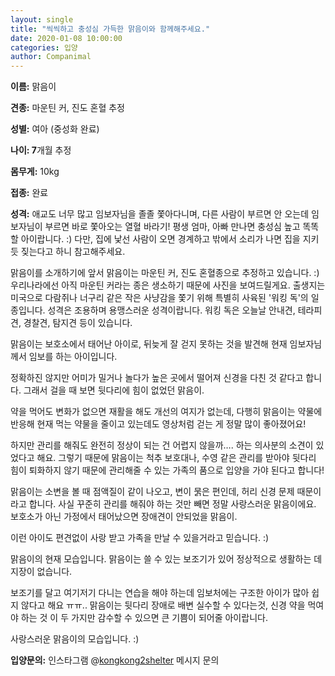 ```yaml
---
layout: single
title: "씩씩하고 충성심 가득한 맑음이와 함께해주세요."
date: 2020-01-08 10:00:00
categories: 입양
author: Companimal
---
```


**이름:** 맑음이

**견종:** 마운틴 커, 진도 혼혈 추정

**성별:** 여아 (중성화 완료)

**나이: 7**개월 추정

**몸무게:** 10kg

**접종:** 완료

**성격:** 애교도 너무 많고 임보자님을 졸졸 쫓아다니며, 다른 사람이 부르면 안 오는데 임보자님이 부르면 바로 쫓아오는 열혈 바라기! 평생 엄마, 아빠 만나면 충성심 높고 똑똑할 아이랍니다. :) 다만, 집에 낯선 사람이 오면 경계하고 밖에서 소리가 나면 집을 지키듯 짖는다고 하니 참고해주세요.

맑음이를 소개하기에 앞서 맑음이는 마운틴 커, 진도 혼혈종으로 추정하고 있습니다. :) 우리나라에선 아직 마운틴 커라는 종은 생소하기 때문에 사진을 보여드릴게요. 출생지는 미국으로 다람쥐나 너구리 같은 작은 사냥감을 쫓기 위해 특별히 사육된 '워킹 독'의 일종입니다. 성격은 조용하며 용맹스러운 성격이랍니다. 워킹 독은 오늘날 안내견, 테라피견, 경찰견, 탐지견 등이 있습니다.

맑음이는 보호소에서 태어난 아이로, 뒤늦게 잘 걷지 못하는 것을 발견해 현재 임보자님께서 임보를 하는 아이입니다.

정확하진 않지만 어미가 밀거나 놀다가 높은 곳에서 떨어져 신경을 다친 것 같다고 합니다. 그래서 걸을 때 보면 뒷다리에 힘이 없었던 맑음이.

약을 먹어도 변화가 없으면 재활을 해도 개선의 여지가 없는데, 다행히 맑음이는 약물에 반응해 현재 먹는 약물을 줄이고 있는데도 영상처럼 걷는 게 정말 많이 좋아졌어요!

하지만 관리를 해줘도 완전히 정상이 되는 건 어렵지 않을까…. 하는 의사분의 소견이 있었다고 해요. 그렇기 때문에 맑음이는 척추 보호대나, 수영 같은 관리를 받아야 뒷다리 힘이 퇴화하지 않기 때문에 관리해줄 수 있는 가족의 품으로 입양을 가야 된다고 합니다!

맑음이는 소변을 볼 때 점액질이 같이 나오고, 변이 묽은 편인데, 허리 신경 문제 때문이라고 합니다. 사실 꾸준히 관리를 해줘야 하는 것만 빼면 정말 사랑스러운 맑음이에요. 보호소가 아닌 가정에서 태어났으면 장애견이 안되었을 맑음이.

이런 아이도 편견없이 사랑 받고 가족을 만날 수 있을거라고 믿습니다. :)

맑음이의 현재 모습입니다. 맑음이는 쓸 수 있는 보조기가 있어 정상적으로 생활하는 데 지장이 없습니다.

보조기를 달고 여기저기 다니는 연습을 해야 하는데 임보처에는 구조한 아이가 많아 쉽지 않다고 해요 ㅠㅠ.. 맑음이는 뒷다리 장애로 배변 실수할 수 있다는것, 신경 약을 먹여야 하는 것 이 두 가지만 감수할 수 있으면 큰 기쁨이 되어줄 아이랍니다.

[](https://www.instagram.com/p/B7C7qa5HCAk/?utm_source=ig_web_copy_link)

사랑스러운 맑음이의 모습입니다. :)

**입양문의:** 인스타그램 @[kongkong2shelter](https://www.instagram.com/kongkong2shelter/) 메시지 문의
